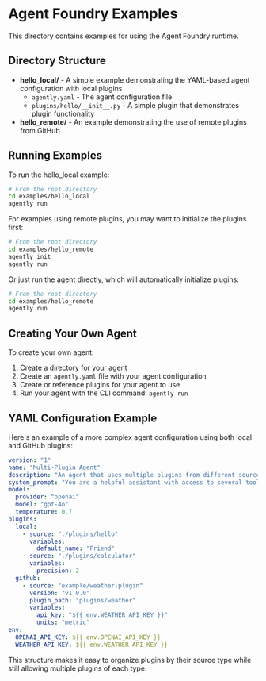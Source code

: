 # Agent Foundry Examples

This directory contains examples for using the Agent Foundry runtime.

## Directory Structure

- **hello_local/** - A simple example demonstrating the YAML-based agent configuration with local plugins
  - `agently.yaml` - The agent configuration file
  - `plugins/hello/__init__.py` - A simple plugin that demonstrates plugin functionality
- **hello_remote/** - An example demonstrating the use of remote plugins from GitHub

## Running Examples

To run the hello_local example:

```bash
# From the root directory
cd examples/hello_local
agently run
```

For examples using remote plugins, you may want to initialize the plugins first:

```bash
# From the root directory
cd examples/hello_remote
agently init
agently run
```

Or just run the agent directly, which will automatically initialize plugins:

```bash
# From the root directory
cd examples/hello_remote
agently run
```

## Creating Your Own Agent

To create your own agent:

1. Create a directory for your agent
2. Create an `agently.yaml` file with your agent configuration
3. Create or reference plugins for your agent to use
4. Run your agent with the CLI command: `agently run`

## YAML Configuration Example

Here's an example of a more complex agent configuration using both local and GitHub plugins:

```yaml
version: "1"
name: "Multi-Plugin Agent"
description: "An agent that uses multiple plugins from different sources"
system_prompt: "You are a helpful assistant with access to several tools."
model:
  provider: "openai"
  model: "gpt-4o"
  temperature: 0.7
plugins:
  local:
    - source: "./plugins/hello"
      variables:
        default_name: "Friend"
    - source: "./plugins/calculator"
      variables:
        precision: 2
  github:
    - source: "example/weather-plugin"
      version: "v1.0.0"
      plugin_path: "plugins/weather"
      variables:
        api_key: "${{ env.WEATHER_API_KEY }}"
        units: "metric"
env:
  OPENAI_API_KEY: ${{ env.OPENAI_API_KEY }}
  WEATHER_API_KEY: ${{ env.WEATHER_API_KEY }}
```

This structure makes it easy to organize plugins by their source type while still allowing multiple plugins of each type.
